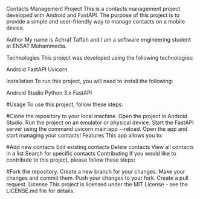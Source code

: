 Contacts Management Project
This is a contacts management project developed with Android and FastAPI. The purpose of this project is to provide a simple and user-friendly way to manage contacts on a mobile device.

Author
My name is Achraf Taffah and I am a software engineering student at ENSAT Mohammedia.

Technologies
This project was developed using the following technologies:

Android
FastAPI
Uvicorn

Installation
To run this project, you will need to install the following:

Android Studio
Python 3.x
FastAPI


#Usage
To use this project, follow these steps:

#Clone the repository to your local machine.
    Open the project in Android Studio.
    Run the project on an emulator or physical device.
    Start the FastAPI server using the command uvicorn main:app --reload.
    Open the app and start managing your contacts!
    Features
    This app allows you to:

#Add new contacts
Edit existing contacts
Delete contacts
View all contacts in a list
Search for specific contacts
Contributing
If you would like to contribute to this project, please follow these steps:

#Fork the repository.
Create a new branch for your changes.
Make your changes and commit them.
Push your changes to your fork.
Create a pull request.
License
This project is licensed under the MIT License - see the LICENSE.md file for details.